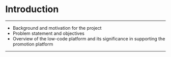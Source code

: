# Introduction

***

- Background and motivation for the project
- Problem statement and objectives
- Overview of the low-code platform and its significance in supporting the promotion platform

***
